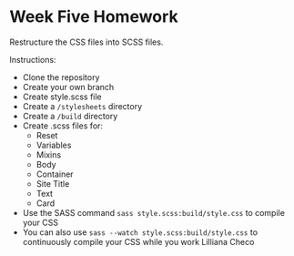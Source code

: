 # Week Five Homework

Restructure the CSS files into SCSS files.

Instructions:

- Clone the repository
- Create your own branch
- Create style.scss file
- Create a `/stylesheets` directory
- Create a `/build` directory
- Create .scss files for:
	- Reset
	- Variables
	- Mixins
	- Body
	- Container
	- Site Title
	- Text
	- Card
- Use the SASS command `sass style.scss:build/style.css` to compile your CSS
- You can also use `sass --watch style.scss:build/style.css` to continuously compile your CSS while you work
Lilliana Checo
